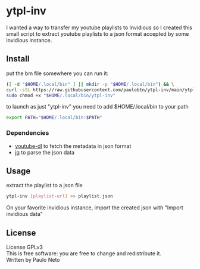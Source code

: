 # ytpl-inv

I wanted a way to transfer my youtube playlists to Invidious so I created this
small script to extract youtube playlists to a json format accepted by some invidious instance.

## Install

put the bm file somewhere you can run it:
```bash
([ -d "$HOME/.local/bin" ] || mkdir -p "$HOME/.local/bin") && \
curl -sSL https://raw.githubusercontent.com/paulobtn/ytpl-inv/main/ytpl-inv -o "$HOME/.local/bin/ytpl-inv" && \
sudo chmod +x "$HOME/.local/bin/ytpl-inv"
```
to launch as just "ytpl-inv" you need to add $HOME/.local/bin to your path
```bash
export PATH="$HOME/.local/bin:$PATH"
```

### Dependencies

* [youtube-dl](https://github.com/ytdl-org/youtube-dl) to fetch the metadata in json format
* [jq](https://github.com/stedolan/jq) to parse the json data

## Usage

extract the playlist to a json file
```bash
ytpl-inv [playlist-url] >> playlist.json
```

On your favorite invidious instance, import the created json with "Import invidious data" 

## License
License GPLv3<br>
This is free software: you are free to change and redistribute it.<br>
Written by Paulo Neto

